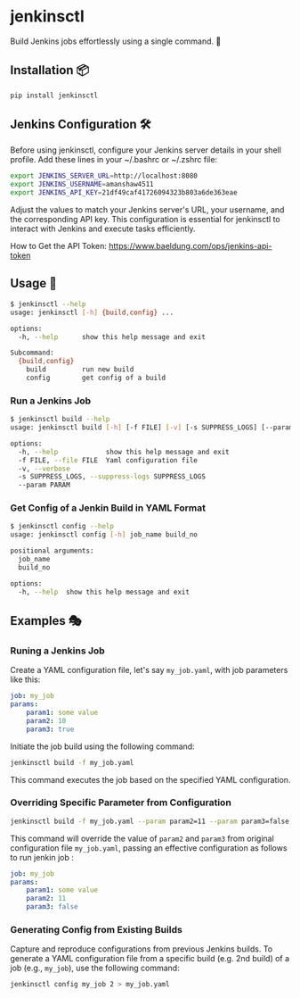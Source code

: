 # jenkinsctl
Build Jenkins jobs effortlessly using a single command. 🚀

## Installation 📦

```sh
pip install jenkinsctl
```

## Jenkins Configuration 🛠️
Before using jenkinsctl, configure your Jenkins server details in your shell profile.
Add these lines in your ~/.bashrc or ~/.zshrc file:
```sh
export JENKINS_SERVER_URL=http://localhost:8080
export JENKINS_USERNAME=amanshaw4511
export JENKINS_API_KEY=21df49caf41726094323b803a6de363eae
```
Adjust the values to match your Jenkins server's URL, your username, and the corresponding API key. This configuration is essential for jenkinsctl to interact with Jenkins and execute tasks efficiently.

How to Get the API Token: https://www.baeldung.com/ops/jenkins-api-token
## Usage 🤖
```sh
$ jenkinsctl --help
usage: jenkinsctl [-h] {build,config} ...

options:
  -h, --help      show this help message and exit

Subcommand:
  {build,config}
    build         run new build
    config        get config of a build
```

### Run a Jenkins Job
```sh
$ jenkinsctl build --help
usage: jenkinsctl build [-h] [-f FILE] [-v] [-s SUPPRESS_LOGS] [--param PARAM]

options:
  -h, --help            show this help message and exit
  -f FILE, --file FILE  Yaml configuration file
  -v, --verbose
  -s SUPPRESS_LOGS, --suppress-logs SUPPRESS_LOGS
  --param PARAM
```

### Get Config of a Jenkin Build in YAML Format
```sh
$ jenkinsctl config --help
usage: jenkinsctl config [-h] job_name build_no

positional arguments:
  job_name
  build_no

options:
  -h, --help  show this help message and exit
```

## Examples 🎭
### Runing a Jenkins Job
Create a YAML configuration file, let's say `my_job.yaml`, with job parameters like this:
```yaml
job: my_job
params:
    param1: some value
    param2: 10
    param3: true
```
Initiate the job build using the following command:
```sh
jenkinsctl build -f my_job.yaml
```
This command executes the job based on the specified YAML configuration.

### Overriding Specific Parameter from Configuration
```sh
jenkinsctl build -f my_job.yaml --param param2=11 --param param3=false
```
This command will override the value of `param2` and `param3` from original configuration file `my_job.yaml`, passing an effective configuration as follows to run jenkin job :
```yaml
job: my_job
params:
    param1: some value
    param2: 11
    param3: false
```

### Generating Config from Existing Builds
Capture and reproduce configurations from previous Jenkins builds.
To generate a YAML configuration file from a specific build (e.g. 2nd build) of a job (e.g., `my_job`), use the following command:
```sh
jenkinsctl config my_job 2 > my_job.yaml
```
